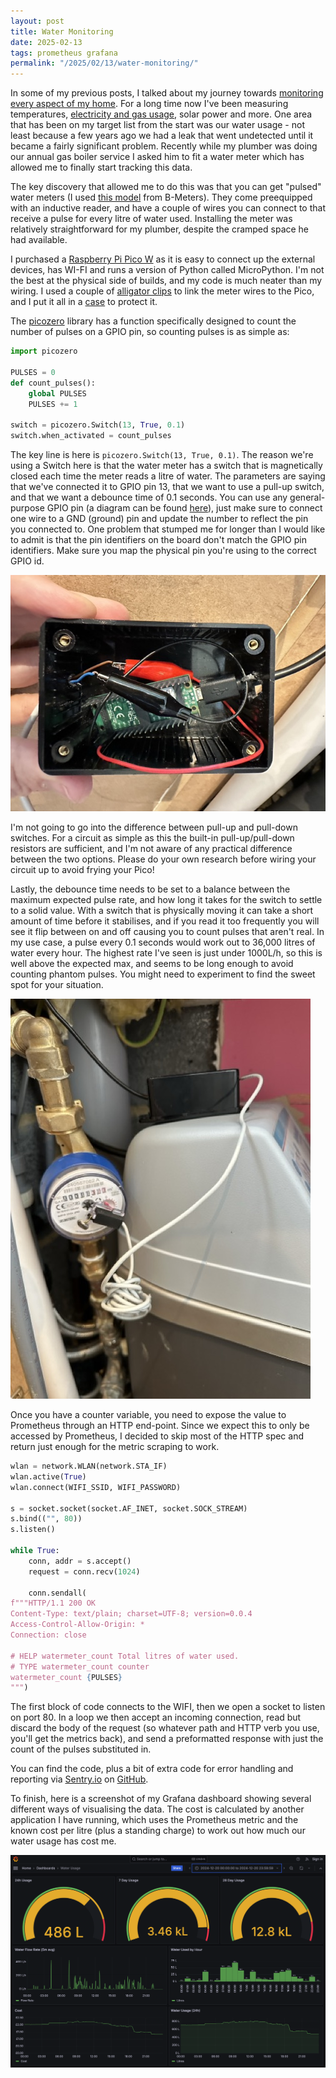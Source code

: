 ```yaml
---
layout: post
title: Water Monitoring
date: 2025-02-13
tags: prometheus grafana
permalink: "/2025/02/13/water-monitoring/"
---
```

In some of my previous posts, I talked about my journey towards [monitoring every aspect of my home](/2020/10/14/house-measurements/).
For a long time now I've been measuring temperatures, [electricity and gas usage](/2020/12/02/meter-readings-over-mqtt/), solar power
and more. One area that has been on my target list from the start was our water usage - not least because a few years ago we had a leak that
went undetected until it became a fairly significant problem. Recently while my plumber was doing our annual gas boiler service I asked
him to fit a water meter which has allowed me to finally start tracking this data.

The key discovery that allowed me to do this was that you can get "pulsed" water meters (I used [this model](https://www.bmeters.com/en/products/gsd8-i/)
from B-Meters). They come preequipped with an inductive reader, and have a couple of wires you can connect to that receive a pulse for
every litre of water used. Installing the meter was relatively straightforward for my plumber, despite the cramped space he had available.
<!--more-->

I purchased a [Raspberry Pi Pico W](https://www.raspberrypi.com/products/raspberry-pi-pico/) as it is easy to connect up the external devices,
has WI-FI and runs a version of Python called MicroPython. I'm not the best at the physical side of builds, and my code is much neater than my wiring.
I used a couple of [alligator clips](https://thepihut.com/products/small-alligator-clip-to-female-jumper-wire-bundle-6-pieces) to link the meter
wires to the Pico, and I put it all in a [case](https://thepihut.com/products/general-purpose-flanged-project-enclosure-105x58x40mm) to protect it.

The [picozero](https://picozero.readthedocs.io/en/latest/) library has a function specifically designed to count the number of pulses on a GPIO
pin, so counting pulses is as simple as:

```python
import picozero

PULSES = 0
def count_pulses():
    global PULSES
    PULSES += 1

switch = picozero.Switch(13, True, 0.1)
switch.when_activated = count_pulses
```

The key line is here is `picozero.Switch(13, True, 0.1)`. The reason we're using a Switch here is that the water meter has a switch that is
magnetically closed each time the meter reads a litre of water. The parameters are saying that we've connected it to GPIO pin 13, that we
want to use a pull-up switch, and that we want a debounce time of 0.1 seconds. You can use any general-purpose GPIO pin (a diagram can be found
[here](https://picozero.readthedocs.io/en/latest/recipes.html#pin-out)), just make sure to connect one wire to a GND (ground) pin and update the
number to reflect the pin you connected to. One problem that stumped me for longer than I would like to admit is that the pin identifiers on
the board don't match the GPIO pin identifiers. Make sure you map the physical pin you're using to the correct GPIO id.

![Wiring of the Raspberry Pi Pico W](/assets/watermeter_inside.jpeg)

I'm not going to go into the difference between pull-up and pull-down switches. For a circuit as simple as this the built-in pull-up/pull-down
resistors are sufficient, and I'm not aware of any practical difference between the two options. Please do your own research before wiring your
circuit up to avoid frying your Pico!

Lastly, the debounce time needs to be set to a balance between the maximum expected pulse rate, and how long it takes for the switch to settle to
a solid value. With a switch that is physically moving it can take a short amount of time before it stabilises, and if you read it too frequently
you will see it flip between on and off causing you to count pulses that aren't real. In my use case, a pulse every 0.1 seconds would work out to
36,000 litres of water every hour. The highest rate I've seen is just under 1000L/h, so this is well above the expected max, and seems to be long
enough to avoid counting phantom pulses. You might need to experiment to find the sweet spot for your situation.

![The Raspberry Pi Pico W sitting on top of my water softner](/assets/watermeter_install.jpeg)

Once you have a counter variable, you need to expose the value to Prometheus through an HTTP end-point. Since we expect this to only be accessed
by Prometheus, I decided to skip most of the HTTP spec and return just enough for the metric scraping to work.

```python
wlan = network.WLAN(network.STA_IF)
wlan.active(True)
wlan.connect(WIFI_SSID, WIFI_PASSWORD)

s = socket.socket(socket.AF_INET, socket.SOCK_STREAM)
s.bind(("", 80))
s.listen()

while True:
    conn, addr = s.accept()
    request = conn.recv(1024)

    conn.sendall(
f"""HTTP/1.1 200 OK
Content-Type: text/plain; charset=UTF-8; version=0.0.4
Access-Control-Allow-Origin: *
Connection: close

# HELP watermeter_count Total litres of water used.
# TYPE watermeter_count counter
watermeter_count {PULSES}
""")
```

The first block of code connects to the WIFI, then we open a socket to listen on port 80. In a loop we then accept an incoming connection, read
but discard the body of the request (so whatever path and HTTP verb you use, you'll get the metrics back), and send a preformatted response
with just the count of the pulses substituted in.

You can find the code, plus a bit of extra code for error handling and reporting via [Sentry.io](https://sentry.io/) on
[GitHub](https://github.com/andrewjw/pico-pulse-counter-prom/tree/main).

To finish, here is a screenshot of my Grafana dashboard showing several different ways of visualising the data. The cost is calculated by
another application I have running, which uses the Prometheus metric and the known cost per litre (plus a standing charge) to work out how much
our water usage has cost me.

![Water usage Graphana dashboard](/assets/watermeter_graphs.png)
